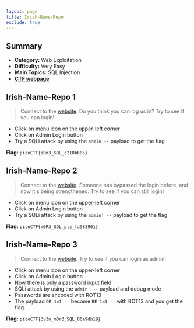 ```yaml
---
layout: page
title: Irish-Name-Repo
exclude: true
---
```


## Summary
- **Category:** Web Exploitation
- **Difficulty:** Very Easy
- **Main Topics:** SQL Injection
- [**CTF webpage**](https://play.picoctf.org/practice/challenge/80?category=1&page=3)

## Irish-Name-Repo 1
> Connect to the [website](http://jupiter.challenges.picoctf.org:39720). Do you think you can log us in? Try to see if you can login!

- Click on menu icon on the upper-left corner
- Click on Admin Login button
- Try a SQLi attack by using the `admin --` payload to get the flag

**Flag:** `picoCTF{s0m3_SQL_c218b685}`

## Irish-Name-Repo 2

> Connect to the [website](http://jupiter.challenges.picoctf.org:52849). Someone has bypassed the login before, and now it's being strengthened. Try to see if you can still login!

- Click on menu icon on the upper-left corner
- Click on Admin Login button
- Try a SQLi attack by using the `admin' --` payload to get the flag

**Flag:** `picoCTF{m0R3_SQL_plz_fa983901}`

## Irish-Name-Repo 3

> Connect to the [website](http://jupiter.challenges.picoctf.org:29132). Try to see if you can login as admin!

- Click on menu icon on the upper-left corner
- Click on Admin Login button
- Now there is only a password input field
- SQLi attack by using the `admin' --` payload and debug mode
- Passwords are encoded with ROT13
- The payload `OR 1=1 --` became `BE 1=1 --` with ROT13 and you get the flag

**Flag:** `picoCTF{3v3n_m0r3_SQL_06a9db19}`
